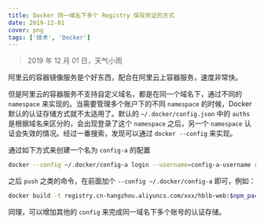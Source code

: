 ```yaml
---
title: Docker 同一域名下多个 Registry 保存凭证的方式
date: 2019-12-01
cover: png
tags: ['技术', 'Docker']
---
```


> 2019 年 12 月 01 日，天气小雨

阿里云的容器镜像服务是个好东西，配合在阿里云上容器服务，速度非常快。

但是阿里云的容器服务不支持自定义域名，都是在同一个域名下，通过不同的 `namespace` 来实现的。当需要管理多个账户下的不同 `namespace` 的时候，Docker 默认的认证存储方式就不太适用了。默认的 `~/.docker/config.json` 中的 `auths` 是根据域名来区分的，会出现登录了这个 `namespace` 之后，另一个 `namespace` 认证会失效的情况。经过一番搜索，发现可以通过 `docker --config` 来实现。

通过如下方式来创建一个名为 `config-a` 的配置

```bash
docker --config ~/.docker/config-a login --username=config-a-username registry.cn-hangzhou.aliyuncs.com
```

之后 `push` 之类的命令，在前面加个 `--config ~/.docker/config-a` 即可，例如：

```bash
docker build -t registry.cn-hangzhou.aliyuncs.com/xxx/hblb-web:$npm_package_version -t registry.cn-hangzhou.aliyuncs.com/xxx/hblb-web:latest . && docker --config ~/.docker/config-a push registry.cn-hangzhou.aliyuncs.com/xxx/hblb-web:$npm_package_version && docker --config ~/.docker/config-a push registry.cn-hangzhou.aliyuncs.com/xxx/hblb-web:latest
```

同理，可以增加其他的 `config` 来完成同一域名下多个账号的认证存储。
